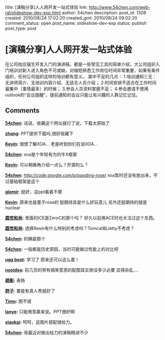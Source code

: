 title: [演稿分享]人人网开发一站式体验
link: http://www.54chen.com/web-ral/slideshow-dev-exp.html
author: 54chen
description: 
post_id: 1308
created: 2010/08/24 17:02:20
created_gmt: 2010/08/24 09:02:20
comment_status: open
post_name: slideshow-dev-exp
status: publish
post_type: post

# [演稿分享]人人网开发一站式体验

在公司给应届生开发入门的演讲稿，都是一些常见工具的简单介绍，大公司组织入门培训对新人进入角色不可或缺，对缩短熟悉工作岗位时间非常重要，如果有条件组织，任何公司组织这样的培训都有意义。 美中不足的几点： 1.培训通知三无：无讲师简介、无培训内容介绍、无适合人员介绍； 2.时间安排不适合在工作时间最集中（事情最多）的时候； 3.参会人员资料掌握不足； 4.参会邀请不使用outlook的“会议提醒”，提前通知的会议只能让有兴趣的人靠记忆记住。

## Comments

**[54chen](#13032 "2010-09-08 09:07:26"):** 话说，收藏这个网址就行了说，下载太原始了

**[zhang](#13028 "2010-09-07 12:01:52"):** PPT提供下载吗,很好收藏下

**[Kevin](#13001 "2010-08-25 11:30:17"):** 很想了解XOA... 老是听到你们在说XOA...

**[54chen](#13002 "2010-08-25 17:30:10"):** xoa是个年轻有为的牛X框架

**[Kevin](#13003 "2010-08-25 18:03:35"):** 可以稍微再介绍一点么？开源的么？

**[54chen](#13004 "2010-08-25 21:13:01"):** http://code.google.com/p/paoding-rose/ xoa暂时还没有放出来，不过基础框架是这个

**[glemir](#13005 "2010-08-26 11:01:29"):** 挺好，这ppt看着不累

**[Kevin](#13007 "2010-08-26 18:36:57"):** 原来也是基于rose的 挺期待其是什么好玩意儿 另外还挺期待的就是nuclear

**[圆觉和尚](#13008 "2010-08-26 23:15:59"):** 里面的ICE是ZeroC的那个吗？ 好久以前用ACE时也关注过这个东西。

**[圆觉和尚](#13009 "2010-08-26 23:19:49"):** 选择Resin有什么特别的考虑吗？Tomcat和Jetty不考虑？

**[54chen](#13010 "2010-08-27 08:35:33"):** 的确是那个

**[54chen](#13011 "2010-08-27 08:36:02"):** 一般都是历史原因，当时可能做过性能上的对比吧

**[ugg boot](#13013 "2010-08-27 16:22:15"):** 学习了 原来还可以这么着！

**[nooidea](#13014 "2010-08-27 19:19:25"):** 前几页的带有搞笑意思的配图其实倒没多少必要 显得杂乱....

**[疏影](#12999 "2010-08-25 10:58:40"):** 表扬

**[胖子](#13000 "2010-08-25 10:59:48"):** 要是有真人秀就好了

**[Timo](#12998 "2010-08-25 10:50:14"):** 图不错

**[lanye](#12997 "2010-08-25 10:08:10"):** 只能用羡慕来说。PPT很好啊

**[xiaokai](#12995 "2010-08-24 22:39:55"):** 呵呵，这图片搭配很给力。

**[54chen](#12996 "2010-08-25 09:44:08"):** 哥最近对做出给力的演稿精进不少

